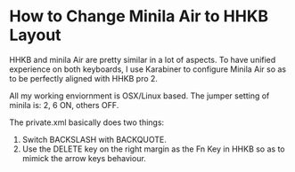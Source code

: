 # How to Change Minila Air to HHKB Layout

HHKB and minila Air are pretty similar in a lot of aspects. To have unified experience on both keyboards, I use Karabiner to configure Minila Air so as to be perfectly aligned with HHKB pro 2.

All my working enviornment is OSX/Linux based. The jumper setting of minila is: 2, 6 ON, others OFF.

The private.xml basically does two things:

1. Switch BACKSLASH with BACKQUOTE.
2. Use the DELETE key on the right margin as the Fn Key in HHKB so as to mimick the arrow keys behaviour.

